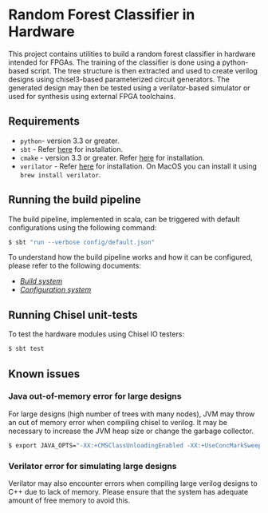 Random Forest Classifier in Hardware
=======================

This project contains utilities to build a random forest classifier in hardware intended for FPGAs. The training of the classifier is done using a python-based script. The tree structure is then extracted and used to create verilog designs using chisel3-based parameterized circuit generators. The generated design may then be tested using a verilator-based simulator or used for synthesis using external FPGA toolchains.

## Requirements

- `python`- version 3.3 or greater.
- `sbt` - Refer [here](https://www.scala-sbt.org/download.html) for installation.
- `cmake` - version 3.3 or greater. Refer [here](https://cmake.org/download/) for installation.
- `verilator` - Refer [here](https://www.veripool.org/projects/verilator/wiki/Installing) for installation. On MacOS you can install it using `brew install verilator`.

## Running the build pipeline
The build pipeline, implemented in scala, can be triggered with default configurations using the following command:

``` sh
$ sbt "run --verbose config/default.json"
```

To understand how the build pipeline works and how it can be configured, please refer to the following documents:
- [*Build system*](docs/build-system.md)
- [*Configuration system*](docs/config-system.md)

## Running Chisel unit-tests
To test the hardware modules using Chisel IO testers:

``` sh
$ sbt test
```

## Known issues

### Java out-of-memory error for large designs

For large designs (high number of trees with many nodes), JVM may throw an out of memory error when compiling chisel to verilog. It may be necessary to increase the JVM heap size or change the garbage collector.

``` sh
$ export JAVA_OPTS="-XX:+CMSClassUnloadingEnabled -XX:+UseConcMarkSweepGC -Xmx4G -XX:MaxPermSize=1G -Xss2M"
```

### Verilator error for simulating large designs

Verilator may also encounter errors when compiling large verilog designs to C++ due to lack of memory. Please ensure that the system has adequate amount of free memory to avoid this.
